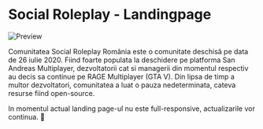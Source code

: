 # Social Roleplay - Landingpage

![Preview](https://cdn.discordapp.com/attachments/394878285299056641/791876746168762368/unknown.png)

Comunitatea Social Roleplay România este o comunitate deschisă pe data de 26 iulie 2020. Fiind foarte populata la deschidere pe platforma San Andreas Multiplayer, dezvoltatorii cat si managerii din momentul respectiv au decis sa continue pe RAGE Multiplayer (GTA V). Din lipsa de timp a multor dezvoltatori, comunitatea a luat o pauza nedeterminata, cateva resurse fiind open-source.

In momentul actual landing page-ul nu este full-responsive, actualizarile vor continua. 🚀
